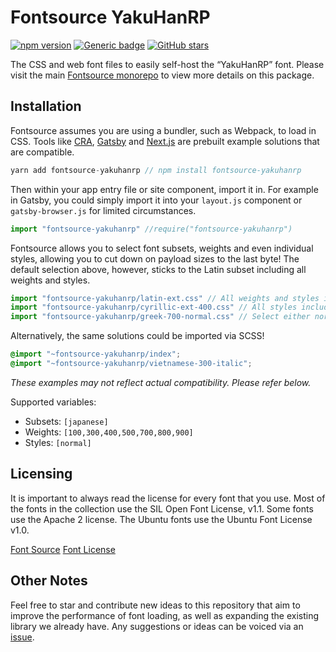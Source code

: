 # Fontsource YakuHanRP

[![npm version](https://badge.fury.io/js/fontsource-yakuhanrp.svg)](https://github.com/DecliningLotus/fontsource) [![Generic badge](https://img.shields.io/badge/fontsource-passing-brightgreen)](https://github.com/DecliningLotus/fontsource) [![GitHub stars](https://img.shields.io/github/stars/DecliningLotus/fontsource.svg?style=social&label=Star&maxAge=2592000)](https://GitHub.com/DecliningLotus/fontsource/stargazers/)

The CSS and web font files to easily self-host the “YakuHanRP” font. Please visit the main [Fontsource monorepo](https://github.com/DecliningLotus/fontsource) to view more details on this package.

## Installation

Fontsource assumes you are using a bundler, such as Webpack, to load in CSS. Tools like [CRA](https://create-react-app.dev/), [Gatsby](https://www.gatsbyjs.org/) and [Next.js](https://nextjs.org/) are prebuilt example solutions that are compatible.

```javascript
yarn add fontsource-yakuhanrp // npm install fontsource-yakuhanrp
```

Then within your app entry file or site component, import it in. For example in Gatsby, you could simply import it into your `layout.js` component or `gatsby-browser.js` for limited circumstances.

```javascript
import "fontsource-yakuhanrp" //require("fontsource-yakuhanrp")
```

Fontsource allows you to select font subsets, weights and even individual styles, allowing you to cut down on payload sizes to the last byte! The default selection above, however, sticks to the Latin subset including all weights and styles.

```javascript
import "fontsource-yakuhanrp/latin-ext.css" // All weights and styles included.
import "fontsource-yakuhanrp/cyrillic-ext-400.css" // All styles included.
import "fontsource-yakuhanrp/greek-700-normal.css" // Select either normal or italic.
```

Alternatively, the same solutions could be imported via SCSS!

```scss
@import "~fontsource-yakuhanrp/index";
@import "~fontsource-yakuhanrp/vietnamese-300-italic";
```

_These examples may not reflect actual compatibility. Please refer below._

Supported variables:

- Subsets: `[japanese]`
- Weights: `[100,300,400,500,700,800,900]`
- Styles: `[normal]`

## Licensing

It is important to always read the license for every font that you use.
Most of the fonts in the collection use the SIL Open Font License, v1.1. Some fonts use the Apache 2 license. The Ubuntu fonts use the Ubuntu Font License v1.0.

[Font Source](https://github.com/qrac/yakuhanjp)
[Font License](https://github.com/qrac/yakuhanjp#license)

## Other Notes

Feel free to star and contribute new ideas to this repository that aim to improve the performance of font loading, as well as expanding the existing library we already have. Any suggestions or ideas can be voiced via an [issue](https://github.com/DecliningLotus/fontsource/issues).
